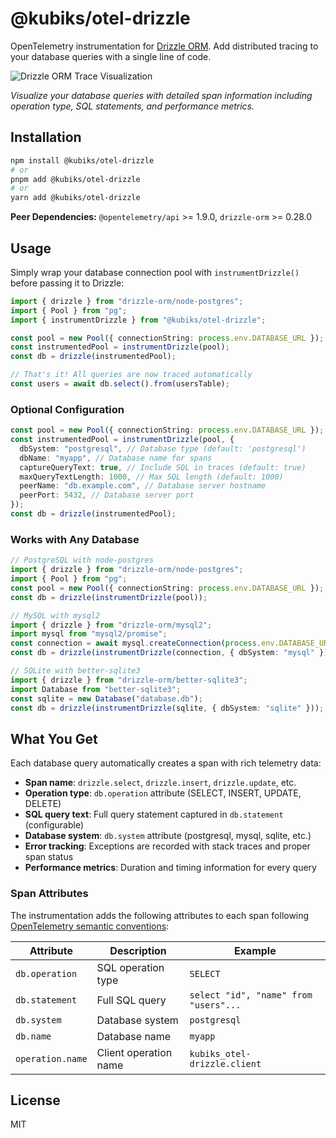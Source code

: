 # @kubiks/otel-drizzle

OpenTelemetry instrumentation for [Drizzle ORM](https://orm.drizzle.team/). Add distributed tracing to your database queries with a single line of code.

![Drizzle ORM Trace Visualization](https://github.com/kubiks-inc/otel/blob/main/images/otel-drizzle-trace.png)

_Visualize your database queries with detailed span information including operation type, SQL statements, and performance metrics._

## Installation

```bash
npm install @kubiks/otel-drizzle
# or
pnpm add @kubiks/otel-drizzle
# or
yarn add @kubiks/otel-drizzle
```

**Peer Dependencies:** `@opentelemetry/api` >= 1.9.0, `drizzle-orm` >= 0.28.0

## Usage

Simply wrap your database connection pool with `instrumentDrizzle()` before passing it to Drizzle:

```typescript
import { drizzle } from "drizzle-orm/node-postgres";
import { Pool } from "pg";
import { instrumentDrizzle } from "@kubiks/otel-drizzle";

const pool = new Pool({ connectionString: process.env.DATABASE_URL });
const instrumentedPool = instrumentDrizzle(pool);
const db = drizzle(instrumentedPool);

// That's it! All queries are now traced automatically
const users = await db.select().from(usersTable);
```

### Optional Configuration

```typescript
const pool = new Pool({ connectionString: process.env.DATABASE_URL });
const instrumentedPool = instrumentDrizzle(pool, {
  dbSystem: "postgresql", // Database type (default: 'postgresql')
  dbName: "myapp", // Database name for spans
  captureQueryText: true, // Include SQL in traces (default: true)
  maxQueryTextLength: 1000, // Max SQL length (default: 1000)
  peerName: "db.example.com", // Database server hostname
  peerPort: 5432, // Database server port
});
const db = drizzle(instrumentedPool);
```

### Works with Any Database

```typescript
// PostgreSQL with node-postgres
import { drizzle } from "drizzle-orm/node-postgres";
import { Pool } from "pg";
const pool = new Pool({ connectionString: process.env.DATABASE_URL });
const db = drizzle(instrumentDrizzle(pool));

// MySQL with mysql2
import { drizzle } from "drizzle-orm/mysql2";
import mysql from "mysql2/promise";
const connection = await mysql.createConnection(process.env.DATABASE_URL);
const db = drizzle(instrumentDrizzle(connection, { dbSystem: "mysql" }));

// SQLite with better-sqlite3
import { drizzle } from "drizzle-orm/better-sqlite3";
import Database from "better-sqlite3";
const sqlite = new Database("database.db");
const db = drizzle(instrumentDrizzle(sqlite, { dbSystem: "sqlite" }));
```

## What You Get

Each database query automatically creates a span with rich telemetry data:

- **Span name**: `drizzle.select`, `drizzle.insert`, `drizzle.update`, etc.
- **Operation type**: `db.operation` attribute (SELECT, INSERT, UPDATE, DELETE)
- **SQL query text**: Full query statement captured in `db.statement` (configurable)
- **Database system**: `db.system` attribute (postgresql, mysql, sqlite, etc.)
- **Error tracking**: Exceptions are recorded with stack traces and proper span status
- **Performance metrics**: Duration and timing information for every query

### Span Attributes

The instrumentation adds the following attributes to each span following [OpenTelemetry semantic conventions](https://opentelemetry.io/docs/specs/semconv/database/):

| Attribute        | Description           | Example                               |
| ---------------- | --------------------- | ------------------------------------- |
| `db.operation`   | SQL operation type    | `SELECT`                              |
| `db.statement`   | Full SQL query        | `select "id", "name" from "users"...` |
| `db.system`      | Database system       | `postgresql`                          |
| `db.name`        | Database name         | `myapp`                               |
| `operation.name` | Client operation name | `kubiks_otel-drizzle.client`          |

## License

MIT
